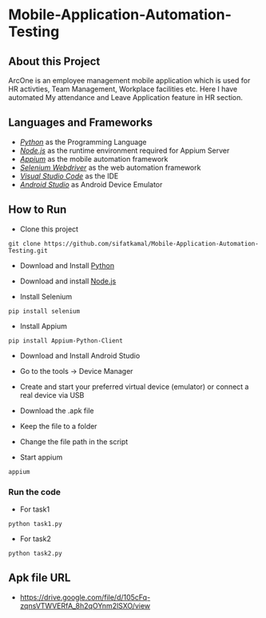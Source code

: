 # Mobile-Application-Automation-Testing

## About this Project

<p>ArcOne is an employee management mobile application which is used for HR activties, Team Management, Workplace facilities etc. Here I have automated My attendance and Leave Application feature in HR section.</p>

## Languages and Frameworks

- *[Python](https://www.python.org/)* as the Programming Language
- *[Node.js](https://nodejs.org/)* as the runtime environment required for Appium Server
- *[Appium](https://appium.io/docs/en/latest/)* as the mobile automation framework
- *[Selenium Webdriver](https://www.selenium.dev/)* as the web automation framework
- *[Visual Studio Code](https://code.visualstudio.com/)* as the IDE
- *[Android Studio](https://developer.android.com/studio)* as Android Device Emulator

## How to Run
- Clone this project
```
git clone https://github.com/sifatkamal/Mobile-Application-Automation-Testing.git
```

- Download and Install [Python](https://www.python.org/)

- Download and install [Node.js](https://nodejs.org/)

- Install Selenium
```
pip install selenium
```

- Install Appium
```
pip install Appium-Python-Client
```
- Download and Install Android Studio
- Go to the tools -> Device Manager
- Create and start your preferred virtual device (emulator) or connect a real device via USB

- Download the .apk file
- Keep the file to a folder
- Change the file path in the script
- Start appium
```
appium
```
### Run the code
- For task1

```
python task1.py
```

- For task2

```
python task2.py
```

## Apk file URL
- https://drive.google.com/file/d/105cFq-zqnsVTWVERfA_8h2qOYnm2lSXO/view

